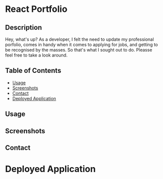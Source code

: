 # React Portfolio

## Description

Hey, what's up? As a developer, I felt the need to update my professional porfolio, comes in handy when it comes to applying for jobs, and getting to be recognised by the masses. So that's what I sought out to do. Pleasse feel free to take a look around.


## Table of Contents
- [Usage](#usage)
- [Screenshots](#screenshots)
- [Contact](#contact)
- [Deployed Application](#deployed-application)

## Usage

## Screenshots

## Contact

# Deployed Application
